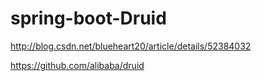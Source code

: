 # spring-boot-Druid

http://blog.csdn.net/blueheart20/article/details/52384032

https://github.com/alibaba/druid
